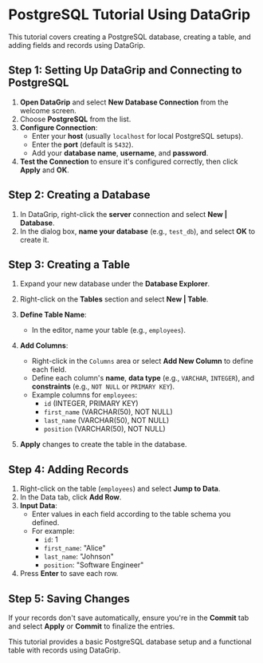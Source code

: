 
# PostgreSQL Tutorial Using DataGrip

This tutorial covers creating a PostgreSQL database, creating a table, and adding fields and records using DataGrip.

## Step 1: Setting Up DataGrip and Connecting to PostgreSQL
1. **Open DataGrip** and select **New Database Connection** from the welcome screen.
2. Choose **PostgreSQL** from the list.
3. **Configure Connection**:
   - Enter your **host** (usually `localhost` for local PostgreSQL setups).
   - Enter the **port** (default is `5432`).
   - Add your **database name**, **username**, and **password**.
4. **Test the Connection** to ensure it's configured correctly, then click **Apply** and **OK**.

## Step 2: Creating a Database
1. In DataGrip, right-click the **server** connection and select **New | Database**.
2. In the dialog box, **name your database** (e.g., `test_db`), and select **OK** to create it.

## Step 3: Creating a Table
1. Expand your new database under the **Database Explorer**.
2. Right-click on the **Tables** section and select **New | Table**.
3. **Define Table Name**:
   - In the editor, name your table (e.g., `employees`).
4. **Add Columns**:
   - Right-click in the `Columns` area or select **Add New Column** to define each field.
   - Define each column's **name**, **data type** (e.g., `VARCHAR`, `INTEGER`), and **constraints** (e.g., `NOT NULL` or `PRIMARY KEY`).
   - Example columns for `employees`:
     - `id` (INTEGER, PRIMARY KEY)
     - `first_name` (VARCHAR(50), NOT NULL)
     - `last_name` (VARCHAR(50), NOT NULL)
     - `position` (VARCHAR(50), NOT NULL)

5. **Apply** changes to create the table in the database.

## Step 4: Adding Records
1. Right-click on the table (`employees`) and select **Jump to Data**.
2. In the Data tab, click **Add Row**.
3. **Input Data**:
   - Enter values in each field according to the table schema you defined.
   - For example:
     - `id`: 1
     - `first_name`: "Alice"
     - `last_name`: "Johnson"
     - `position`: "Software Engineer"
4. Press **Enter** to save each row.

## Step 5: Saving Changes
If your records don't save automatically, ensure you're in the **Commit** tab and select **Apply** or **Commit** to finalize the entries.

This tutorial provides a basic PostgreSQL database setup and a functional table with records using DataGrip.

